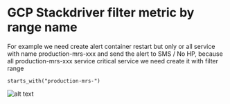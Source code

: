 # GCP Stackdriver filter metric by range name
For example we need create alert container restart but only or all service with name production-mrs-xxx and send the alert to SMS / No HP, because all production-mrs-xxx service critical service
we need create it with filter range
```
starts_with("production-mrs-")
```
![alt text](https://i.imgur.com/S5dRr19.png)
